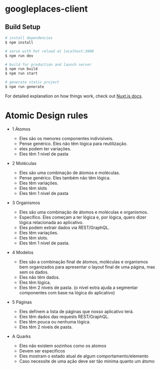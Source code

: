 # googleplaces-client

## Build Setup

```bash
# install dependencies
$ npm install

# serve with hot reload at localhost:3000
$ npm run dev

# build for production and launch server
$ npm run build
$ npm run start

# generate static project
$ npm run generate
```

For detailed explanation on how things work, check out [Nuxt.js docs](https://nuxtjs.org).

# Atomic Design rules

- 1 Átomos

  - Eles são os menores componentes indivisíveis.
  - Pense genérico. Eles não têm lógica para reutilização.
  - eles podem ter variações.
  - Eles têm 1 nível de pasta

- 2 Moléculas

  - Eles são uma combinação de átomos e moléculas.
  - Pense genérico. Eles também não têm lógica.
  - Eles têm variações.
  - Eles têm slots
  - Eles têm 1 nível de pasta

- 3 Organismos

  - Eles são uma combinação de átomos e moléculas e organismos.
  - Específico. Eles começam a ter lógica e, por lógica, quero dizer lógica relacionada ao aplicativo.
  - Eles podem extrair dados via REST/GraphQL.
  - Eles têm variações.
  - Eles têm slots.
  - Eles têm 1 nível de pasta.

- 4 Modelos

  - Eles são a combinação final de átomos, moléculas e organismos bem organizados para apresentar o layout final de uma página, mas sem os dados.
  - Eles não têm dados.
  - Eles têm lógica.
  - Eles têm 2 níveis de pasta. (o nível extra ajuda a segmentar componentes com base na lógica do aplicativo)

- 5 Páginas

  - Eles definem a lista de páginas que nosso aplicativo terá.
  - Eles têm dados das requests REST/GraphQL.
  - Eles têm pouca ou nenhuma lógica.
  - Eles têm 2 níveis de pasta.

- A Quarks
  - Eles não existem sozinhos como os atomos
  - Devem ser especificos
  - Eles mostram o estado atual de algum comportamento/elemento
  - Caso necessite de uma ação deve ser tão minima quanto um átomo
